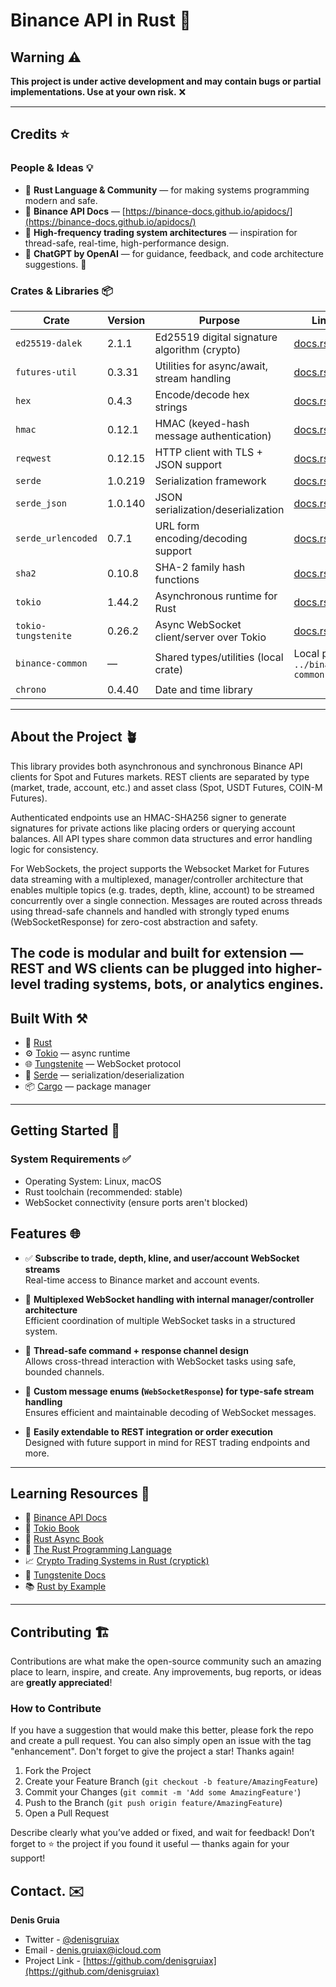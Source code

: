 # Binance API in Rust 📡

## Warning ⚠️  
**This project is under active development and may contain bugs or partial implementations. Use at your own risk.** ❌

---

## Credits ⭐  

### People & Ideas 💡  
- 🦀 **Rust Language & Community** — for making systems programming modern and safe.  
- 📘 **Binance API Docs** — [https://binance-docs.github.io/apidocs/](https://binance-docs.github.io/apidocs/)  
- 🧠 **High-frequency trading system architectures** — inspiration for thread-safe, real-time, high-performance design.  
- 💬 **ChatGPT by OpenAI** — for guidance, feedback, and code architecture suggestions. 🤖  

### Crates & Libraries 📦  
| Crate               | Version     | Purpose                                                                 | Link                                                                 |
|---------------------|-------------|-------------------------------------------------------------------------|----------------------------------------------------------------------|
| `ed25519-dalek`     | 2.1.1       | Ed25519 digital signature algorithm (crypto)                            | [docs.rs](https://docs.rs/ed25519-dalek)                            |
| `futures-util`      | 0.3.31      | Utilities for async/await, stream handling                              | [docs.rs](https://docs.rs/futures-util)                             |
| `hex`               | 0.4.3       | Encode/decode hex strings                                               | [docs.rs](https://docs.rs/hex)                                      |
| `hmac`              | 0.12.1      | HMAC (keyed-hash message authentication)                               | [docs.rs](https://docs.rs/hmac)                                     |
| `reqwest`           | 0.12.15     | HTTP client with TLS + JSON support                                     | [docs.rs](https://docs.rs/reqwest)                                  |
| `serde`             | 1.0.219     | Serialization framework                                                 | [docs.rs](https://docs.rs/serde)                                    |
| `serde_json`        | 1.0.140     | JSON serialization/deserialization                                      | [docs.rs](https://docs.rs/serde_json)                               |
| `serde_urlencoded`  | 0.7.1       | URL form encoding/decoding support                                      | [docs.rs](https://docs.rs/serde_urlencoded)                         |
| `sha2`              | 0.10.8      | SHA-2 family hash functions                                             | [docs.rs](https://docs.rs/sha2)                                     |
| `tokio`             | 1.44.2      | Asynchronous runtime for Rust                                           | [docs.rs](https://docs.rs/tokio)                                    |
| `tokio-tungstenite` | 0.26.2      | Async WebSocket client/server over Tokio                                | [docs.rs](https://docs.rs/tokio-tungstenite)                        |
| `binance-common`    | —           | Shared types/utilities (local crate)                                    | Local path: `../binance-common`                                     |
| `chrono`            | 0.4.40      | Date and time library            

---

## About the Project 🪴  

This library provides both asynchronous and synchronous Binance API clients for Spot and Futures markets. REST clients are separated by type (market, trade, account, etc.) and asset class (Spot, USDT Futures, COIN-M Futures).

Authenticated endpoints use an HMAC-SHA256 signer to generate signatures for private actions like placing orders or querying account balances. All API types share common data structures and error handling logic for consistency.

For WebSockets, the project supports the Websocket Market for Futures data streaming with a multiplexed, manager/controller architecture that enables multiple topics (e.g. trades, depth, kline, account) to be streamed concurrently over a single connection. Messages are routed across threads using thread-safe channels and handled with strongly typed enums (WebSocketResponse) for zero-cost abstraction and safety.

The code is modular and built for extension — REST and WS clients can be plugged into higher-level trading systems, bots, or analytics engines.
---

## Built With ⚒️  

- 🦀 [Rust](https://www.rust-lang.org/)
- ⚙️ [Tokio](https://tokio.rs/) — async runtime
- 🌐 [Tungstenite](https://github.com/snapview/tungstenite-rs) — WebSocket protocol
- 🧩 [Serde](https://serde.rs/) — serialization/deserialization
- 📦 [Cargo](https://doc.rust-lang.org/cargo/) — package manager

---

## Getting Started 🚀  

### System Requirements ✅  
- Operating System: Linux, macOS
- Rust toolchain (recommended: stable)
- WebSocket connectivity (ensure ports aren't blocked)

## Features 🌐

- ✅ **Subscribe to trade, depth, kline, and user/account WebSocket streams**  
  Real-time access to Binance market and account events.

- 🧠 **Multiplexed WebSocket handling with internal manager/controller architecture**  
  Efficient coordination of multiple WebSocket tasks in a structured system.

- 🧵 **Thread-safe command + response channel design**  
  Allows cross-thread interaction with WebSocket tasks using safe, bounded channels.

- 🔧 **Custom message enums (`WebSocketResponse`) for type-safe stream handling**  
  Ensures efficient and maintainable decoding of WebSocket messages.

- 🔌 **Easily extendable to REST integration or order execution**  
  Designed with future support in mind for REST trading endpoints and more.

---

## Learning Resources 🌱

- 📘 [Binance API Docs](https://binance-docs.github.io/apidocs/)
- 🧵 [Tokio Book](https://tokio.rs/tokio/tutorial)
- 📙 [Rust Async Book](https://rust-lang.github.io/async-book/)
- 🦀 [The Rust Programming Language](https://doc.rust-lang.org/book/)
- 📈 [Crypto Trading Systems in Rust (cryptick)](https://github.com/bitsy-ai/cryptick)
- 🔌 [Tungstenite Docs](https://docs.rs/tungstenite)
- 📚 [Rust by Example](https://doc.rust-lang.org/rust-by-example/)

---

## Contributing 🏗️

Contributions are what make the open-source community such an amazing place to learn, inspire, and create. Any improvements, bug reports, or ideas are **greatly appreciated**!

### How to Contribute
If you have a suggestion that would make this better, please fork the repo and create a pull request. You can also simply open an issue with the tag "enhancement".
Don't forget to give the project a star! Thanks again!

1. Fork the Project
2. Create your Feature Branch (`git checkout -b feature/AmazingFeature`)
3. Commit your Changes (`git commit -m 'Add some AmazingFeature'`)
4. Push to the Branch (`git push origin feature/AmazingFeature`)
5. Open a Pull Request

Describe clearly what you’ve added or fixed, and wait for feedback!
Don’t forget to ⭐ the project if you found it useful — thanks again for your support!

## Contact. ✉️
**Denis Gruia**

- Twitter - [@denisgruiax](https://twitter.com/denisgruiax) 
- Email - denis.gruiax@icloud.com
- Project Link - [https://github.com/denisgruiax](https://github.com/denisgruiax)

